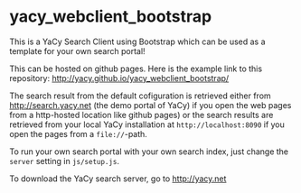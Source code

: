 # yacy_webclient_bootstrap
This is a YaCy Search Client using Bootstrap which can be used as a template for your own search portal!

This can be hosted on github pages. Here is the example link to this repository:
http://yacy.github.io/yacy_webclient_bootstrap/

The search result from the default cofiguration is retrieved either from http://search.yacy.net (the demo portal of YaCy)
if you open the web pages from a http-hosted location like github pages) or the search results are retrieved from your
local YaCy installation at ```http://localhost:8090``` if you open the pages from a ```file://```-path.

To run your own search portal with your own search index, just change the ```server``` setting in ```js/setup.js```.

To download the YaCy search server, go to http://yacy.net


